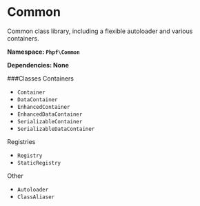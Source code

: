 Common
======

Common class library, including a flexible autoloader and various containers.

**Namespace: `Phpf\Common`**

**Dependencies: None**

###Classes
Containers
 * `Container`
 * `DataContainer`
 * `EnhancedContainer`
 * `EnhancedDataContainer`
 * `SerializableContainer`
 * `SerializableDataContainer`

Registries
 * `Registry`
 * `StaticRegistry`

Other
 * `Autoloader`
 * `ClassAliaser`
